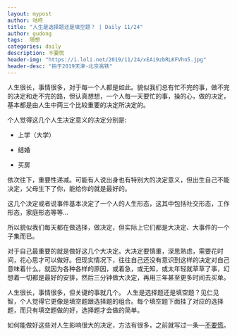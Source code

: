 ```yaml
---
layout: mypost
author: 咕咚
title: "人生是选择题还是填空题？ | Daily 11/24"
author: gudong
tags:  随想
categories: daily
description: 不要慌
header-img: "https://i.loli.net/2019/11/24/xEAi9zbRLKFVhn5.jpg"
header-desc: "拍于2019天津-北京高铁"
---
```



人生很长，事情很多，对于每一个人都是如此。貌似我们总有忙不完的事，做不完的决定和走不完的路，但认真想想，一个人每一天要忙的事，操的心，做的决定，基本都是由人生中两三个比较重要的决定所决定的。

个人觉得这几个人生决定意义的决定分别是:

- 上学（大学）

- 结婚

- 买房

依次往下，重要性递减。可能有人说出身也有特别大的决定意义，但出生自己不能决定，父母生下了你，能给你的就是最好的。

这几个决定或者说事件基本决定了一个人的人生形态，这其中包括社交形态，工作形态，家庭形态等等…

所以貌似我们每天都在做选择，做决定，但实际上它们都是大决定、大事件的一个子集而已。

对于自己最重要的就是做好这几个大决定。大决定要慎重，深思熟虑，需要花时间，花心思才可以做好。但现实情况下，往往自己还没有意识到这样的决定对自己意味着什么，就因为各种各样的原因，或着急，或无知，或太年轻就草草了事，幻想着一切都是最好的安排，然后三分钟做大决定，再用三年甚至更多时间去买单。

人生很长，事情很多，但关键的事就几个。 人生是选择题还是填空题？见仁见智，个人觉得它更像是填空题跟选择题的组合。每个填空题下面挂了对应的选择题，而只有填空题做的好，选择题才会做的简单。

如何能做好这些对人生影响很大的决定，方法有很多，之前就写过一条—[不要慌](https://mp.weixin.qq.com/s/BwSrCnaKKoPeRHrZGa7dQQ)。